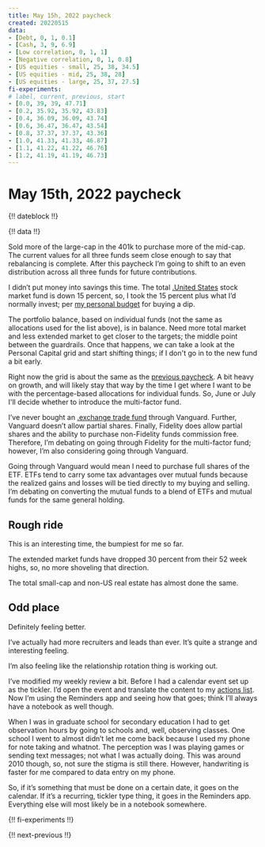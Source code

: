 ```yaml
---
title: May 15h, 2022 paycheck
created: 20220515
data:
- [Debt, 0, 1, 0.1]
- [Cash, 3, 9, 6.9]
- [Low correlation, 0, 1, 1]
- [Negative correlation, 0, 1, 0.8]
- [US equities - small, 25, 38, 34.5]
- [US equities - mid, 25, 38, 28]
- [US equities - large, 25, 37, 27.5]
fi-experiments:
# label, current, previous, start
- [0.0, 39, 39, 47.71]
- [0.2, 35.92, 35.92, 43.83]
- [0.4, 36.09, 36.09, 43.74]
- [0.6, 36.47, 36.47, 43.54]
- [0.8, 37.37, 37.37, 43.36]
- [1.0, 41.33, 41.33, 46.87]
- [1.1, 41.22, 41.22, 46.76]
- [1.2, 41.19, 41.19, 46.73]
---
```


# May 15th, 2022 paycheck

{!! dateblock !!}

{!! data !!}

Sold more of the large-cap in the 401k to purchase more of the mid-cap. The current values for all three funds seem close enough to say that rebalancing is complete. After this paycheck I’m going to shift to an even distribution across all three funds for future contributions.

I didn’t put money into savings this time. The total [.United States](US) stock market fund is down 15 percent, so, I took the 15 percent plus what I’d normally invest; per [my personal budget](/experiences/finances/personal-budget/) for buying a dip.

The portfolio balance, based on individual funds (not the same as allocations used for the list above), is in balance. Need more total market and less extended market to get closer to the targets; the middle point between the guardrails. Once that happens, we can take a look at the Personal Capital grid and start shifting things; if I don't go in to the new fund a bit early.

Right now the grid is about the same as the [previous paycheck](/experiences/finances/paycheck-to-paycheck/20220501/#portfolio-balance-overall). A bit heavy on growth, and will likely stay that way by the time I get where I want to be with the percentage-based allocations for individual funds. So, June or July I'll decide whether to introduce the multi-factor fund.

I’ve never bought an [.exchange trade fund](ETF) through Vanguard. Further, Vanguard doesn’t allow partial shares. Finally, Fidelity does allow partial shares and the ability to purchase non-Fidelity funds commission free. Therefore, I’m debating on going through Fidelity for the multi-factor fund; however, I’m also considering going through Vanguard.

Going through Vanguard would mean I need to purchase full shares of the ETF. ETFs tend to carry some tax advantages over mutual funds because the realized gains and losses will be tied directly to my buying and selling. I’m debating on converting the mutual funds to a blend of ETFs and mutual funds for the same general holding.

## Rough ride

This is an interesting time, the bumpiest for me so far.

The extended market funds have dropped 30 percent from their 52 week highs, so, no more shoveling that direction.

The total small-cap and non-US real estate has almost done the same.



## Odd place

Definitely feeling better.

I’ve actually had more recruiters and leads than ever. It’s quite a strange and interesting feeling.

I’m also feeling like the relationship rotation thing is working out.

I’ve modified my weekly review a bit. Before I had a calendar event set up as the tickler. I’d open the event and translate the content to my [actions list](/examinations/getting-things-done/). Now I’m using the Reminders app and seeing how that goes; think I’ll always have a notebook as well though.

When I was in graduate school for secondary education I had to get observation hours by going to schools and, well, observing classes. One school I went to almost didn’t let me come back because I used my phone for note taking and whatnot. The perception was I was playing games or sending text messages; not what I was actually doing. This was around 2010 though, so, not sure the stigma is still there. However, handwriting is faster for me compared to data entry on my phone.

So, if it’s something that must be done on a certain date, it goes on the calendar. If it’s a recurring, tickler type thing, it goes in the Reminders app. Everything else will most likely be in a notebook somewhere.

{!! fi-experiments !!}

{!! next-previous !!}
